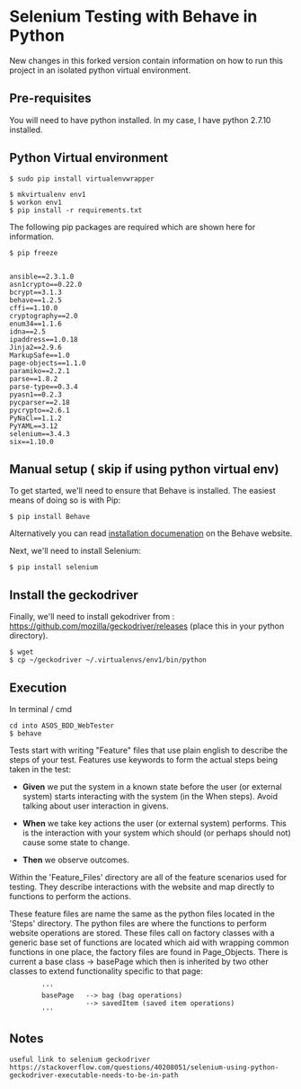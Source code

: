 # Selenium Testing with Behave in Python


New changes in this forked version contain information on how to run this project in an isolated python virtual environment. 

## Pre-requisites
You will need to have python installed. In my case, I have python 2.7.10 installed.

## Python Virtual environment 
```
$ sudo pip install virtualenvwrapper

$ mkvirtualenv env1
$ workon env1
$ pip install -r requirements.txt
```

The following pip packages are required which are shown here for information.
```
$ pip freeze 
 

ansible==2.3.1.0
asn1crypto==0.22.0
bcrypt==3.1.3
behave==1.2.5
cffi==1.10.0
cryptography==2.0
enum34==1.1.6
idna==2.5
ipaddress==1.0.18
Jinja2==2.9.6
MarkupSafe==1.0
page-objects==1.1.0
paramiko==2.2.1
parse==1.8.2
parse-type==0.3.4
pyasn1==0.2.3
pycparser==2.18
pycrypto==2.6.1
PyNaCl==1.1.2
PyYAML==3.12
selenium==3.4.3
six==1.10.0

```
## Manual setup ( skip if using python virtual env)
To get started, we'll need to ensure that Behave is installed. The easiest means of doing so is with Pip:

```
$ pip install Behave
```

Alternatively you can read [installation documenation](http://pythonhosted.org/behave/install.html) on the Behave website. 


Next, we'll need to install Selenium:

```
$ pip install selenium
```

## Install the geckodriver

Finally, we'll need to install gekodriver from :
https://github.com/mozilla/geckodriver/releases
 (place this in your python directory).
 ```
$ wget 
$ cp ~/geckodriver ~/.virtualenvs/env1/bin/python
```

## Execution

In terminal / cmd
```
cd into ASOS_BDD_WebTester
$ behave
```




Tests start with writing "Feature" files that use plain english to describe the steps of your test. Features use keywords to form the actual steps being taken in the test:

* **Given** we put the system in a known state before the user (or external system) starts interacting with the system (in the When steps). Avoid talking about user interaction in givens.

* **When** we take key actions the user (or external system) performs. This is the interaction with your system which should (or perhaps should not) cause some state to change.

* **Then** we observe outcomes.

Within the 'Feature_Files' directory are all of the feature scenarios used for testing. They describe interactions with the website and map directly to functions to perform the actions.

These feature files are name the same as the python files located in the 'Steps' directory.
The python files are where the functions to perform website operations are stored.
 These files call on factory classes with a generic base set of functions are located which aid with wrapping common functions in one place, the factory files are found in Page_Objects.
 There is current a base class -> basePage which then is inherited by two other classes to extend functionality specific to that page:

            '''
            basePage   --> bag (bag operations)
                       --> savedItem (saved item operations)
            '''

## Notes
```
useful link to selenium geckodriver
https://stackoverflow.com/questions/40208051/selenium-using-python-geckodriver-executable-needs-to-be-in-path
```